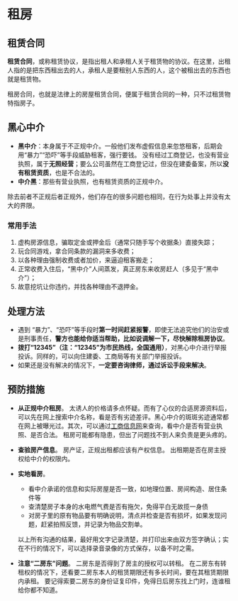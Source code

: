 # 租房

## 租赁合同

**租赁合同**，或称租赁协议，是指出租人和承租人关于租赁物的协议。在这里，出租人指的是把东西租出去的人，承租人是要租别人东西的人，这个被租出去的东西也就是租赁物。

租房合同，也就是法律上的房屋租赁合同，便属于租赁合同的一种，只不过租赁物特指房子。



## 黑心中介

- **黑中介**：本身属于不正规中介。一般他们发布虚假信息来忽悠租客，后期会用“暴力”“恐吓”等手段威胁租客，强行要钱。
  没有经过工商登记，也没有营业执照，属于**无照经营**；要么公司虽然在工商登记过，但没在建委备案，所以**没有租赁资质**，也是不合法的。
- **中介黑**：那些有营业执照，也有租赁资质的正规中介。

除去前者不正规后者正规外，他们存在的很多问题也相同，在行为处事上并没有太大的界限。



### 常用手法

1. 虚构房源信息，骗取定金或押金后（通常只随手写个收据条）直接失踪；
2. 玩合同游戏，拿合同条款的漏洞来多收费；
3. 以各种理由强制收费或者加价，来逼迫租客搬走；
4. 正常收费入住后，“黑中介”人间蒸发，真正房东来收房赶人（多见于“黑中介”）；
5. 故意挖坑让你违约，并找各种理由不退押金。



## 处理方法

- 遇到 “暴力”、“恐吓”等手段时**第一时间赶紧报警**，即使无法追究他们的治安或是刑事责任，**警方也能给你适当帮助，比如说调解一下，尽快解除租房协议**。
- **拨打“12345”（注：“12345”为市民热线，全国通用）**，对黑心中介进行举报投诉。同样的，可以向住建委、工商局等有关部门举报投诉。
- 如果还是没有解决的情况下，**一定要咨询律师，通过诉讼手段来解决**。



## 预防措施

- **从正规中介租房**。
  太诱人的价格请多点怀疑。而有了心仪的合适房源资料后，可以先在网上搜索中介名称，看是否有劣迹差评。黑心中介的斑斑劣迹通常都在网上被曝光过。其次，可以通过[工商信息网](http://bj.gsxt.gov.cn/subPubSys-110000.html)来查询，看中介是否有营业执照、是否合法。
  租房可能都有隐患，但出了问题找不到人来负责是更头疼的。

- **查验房产信息**。
  房产证，正规出租都应该有产权信息。
  出租期是否在房主授权给中介的权限内。

- **实地看房**。

  - 看中介承诺的信息和实际房屋是否一致，如地理位置、房间构造、居住条件等
  - 查清楚房子本身的水电燃气费是否有拖欠，免得平白无故揽一身债
  - 对房子里的原有物品要有明确说明，清点并检查是否有损坏，如果发现问题，赶紧拍照反馈，并记录为物品交割单。

  以上所有沟通的结果，最好用文字记录清楚，并打印出来由双方签字确认；实在不行的情况下，可以选择录音录像的方式保存，以备不时之需。

- **注意“二房东”问题**。
  二房东是否得到了房主的授权可以转租。
  在二房东有转租权的情况下，还看要二房东本人的租赁期限还有多长时间，要在其租赁期限内承租。
  要记得索要二房东的身份证复印件，免得日后房东找上门时，连谁租给你都不知道。







